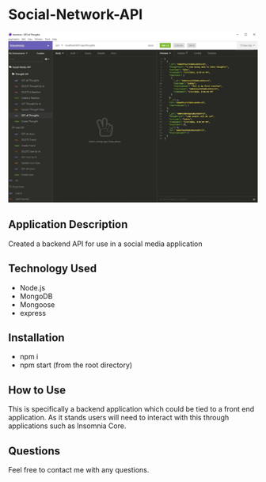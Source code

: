 # Social-Network-API

![screenshot](public/images/screenshots/social_media_api.JPG)

## Application Description

Created a backend API for use in a social media application

## Technology Used

* Node.js
* MongoDB
* Mongoose
* express

## Installation

* npm i
* npm start (from the root directory)

## How to Use

This is specifically a backend application which could be tied to a front end application. As it stands users will need to interact with this through applications such as Insomnia Core.

## Questions

Feel free to contact me with any questions.